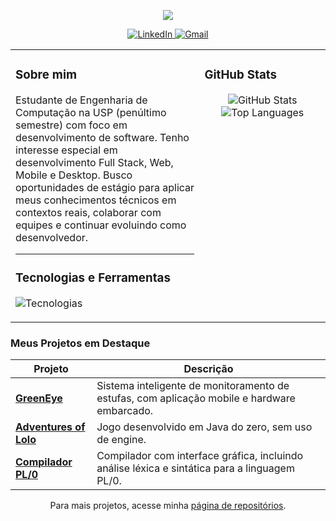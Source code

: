 <p align="center">
  <img src="https://capsule-render.vercel.app/api?type=waving&color=defa&height=280&section=header&text=Leonardo%20Rissetto&fontSize=70&animation=fadeIn" />
</p>

<div align="center">
  <a href="https://www.linkedin.com/in/leonardo-gueno-rissetto-25a961287">
    <img src="https://img.shields.io/badge/LinkedIn-0077B5?style=for-the-badge&logo=linkedin&logoColor=white" alt="LinkedIn"/>
  </a>
  <a href="mailto:leonardorissetto01@gmail.com">
    <img src="https://img.shields.io/badge/Gmail-D14836?style=for-the-badge&logo=gmail&logoColor=white" alt="Gmail"/>
  </a>
</div>

<table>
  <tr>
    <td valign="top" width="60%">
      
### Sobre mim

<p>
  Estudante de Engenharia de Computação na USP (penúltimo semestre) com foco em desenvolvimento de software. Tenho interesse especial em desenvolvimento Full Stack, Web, Mobile e Desktop. Busco oportunidades de estágio para aplicar meus conhecimentos técnicos em contextos reais, colaborar com equipes e continuar evoluindo como desenvolvedor.
</p>

---

### Tecnologias e Ferramentas

<p>
  <img src="https://skillicons.dev/icons?i=python,java,c,cpp,js,ts,react,nodejs,flutter,express,git,docker,linux,firebase,figma,sql&perline=8" alt="Tecnologias"/>
</p>
    </td>
    <td valign="top" width="40%">

### GitHub Stats

<p align="center">
  <img src="https://github-readme-stats.vercel.app/api?username=LeoRissetto&show_icons=true&theme=default" alt="GitHub Stats"/>
  <img src="https://github-readme-stats.vercel.app/api/top-langs/?username=LeoRissetto&layout=compact&theme=default" alt="Top Languages"/>
</p>
    </td>
  </tr>
</table>

### Meus Projetos em Destaque

<div align="center">

| Projeto                                                                       | Descrição                                                                                     |
| ----------------------------------------------------------------------------- | --------------------------------------------------------------------------------------------- |
| [**GreenEye**](https://github.com/marcogarcia2/green_eye)                     | Sistema inteligente de monitoramento de estufas, com aplicação mobile e hardware embarcado.   |
| [**Adventures of Lolo**](https://github.com/LeoRissetto/Trabalho-POO)         | Jogo desenvolvido em Java do zero, sem uso de engine.                                         |
| [**Compilador PL/0**](https://github.com/LeoRissetto/Trabalho-2-Compiladores) | Compilador com interface gráfica, incluindo análise léxica e sintática para a linguagem PL/0. |

</div>

<p align="center">
  Para mais projetos, acesse minha <a href="https://github.com/LeoRissetto?tab=repositories">página de repositórios</a>.
</p>

